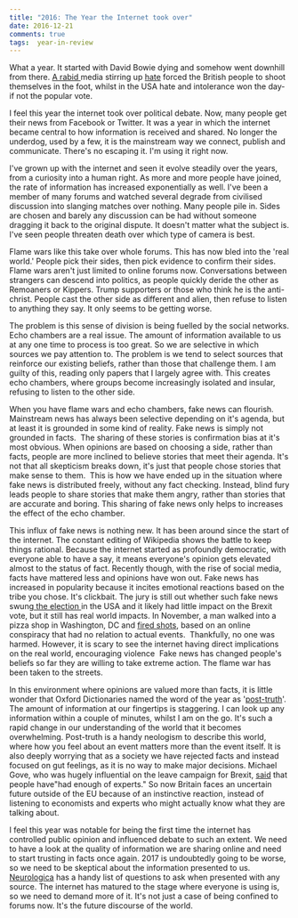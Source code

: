 ```yaml
---  
title: "2016: The Year the Internet took over"  
date: 2016-12-21 
comments: true  
tags:  year-in-review  
---  
```

What a year. It started with David Bowie dying and somehow went downhill from there. <a href="/brexit-and-the-story-we-have-been-told/">A rabid </a>media stirring up <a href="/with-us-or-against-us-brexit-and-the-daily-mail/">hate</a> forced the British people to shoot themselves in the foot, whilst in the USA hate and intolerance won the day- if not the popular vote.  

I feel this year the internet took over political debate. Now, many people get their news from Facebook or Twitter. It was a year in which the internet became central to how information is received and shared. No longer the underdog, used by a few, it is the mainstream way we connect, publish and communicate. There's no escaping it. I'm using it right now.  
<!--more-->  

I've grown up with the internet and seen it evolve steadily over the years, from a curiosity into a human right. As more and more people have joined, the rate of information has increased exponentially as well. I've been a member of many forums and watched several degrade from civilised discussion into slanging matches over nothing. Many people pile in. Sides are chosen and barely any discussion can be had without someone dragging it back to the original dispute. It doesn't matter what the subject is. I've seen people threaten death over which type of camera is best.  

Flame wars like this take over whole forums. This has now bled into the 'real world.' People pick their sides, then pick evidence to confirm their sides. Flame wars aren't just limited to online forums now. Conversations between strangers can descend into politics, as people quickly deride the other as Remoaners or Kippers. Trump supporters or those who think he is the anti-christ. People cast the other side as different and alien, then refuse to listen to anything they say. It only seems to be getting worse.  

The problem is this sense of division is being fuelled by the social networks. Echo chambers are a real issue. The amount of information available to us at any one time to process is too great. So we are selective in which sources we pay attention to. The problem is we tend to select sources that reinforce our existing beliefs, rather than those that challenge them. I am guilty of this, reading only papers that I largely agree with. This creates echo chambers, where groups become increasingly isolated and insular, refusing to listen to the other side.  

When you have flame wars and echo chambers, fake news can flourish. Mainstream news has always been selective depending on it's agenda, but at least it is grounded in some kind of reality. Fake news is simply not grounded in facts.  The sharing of these stories is confirmation bias at it's most obvious. When opinions are based on choosing a side, rather than facts, people are more inclined to believe stories that meet their agenda. It's not that all skepticism breaks down, it's just that people chose stories that make sense to them.  This is how we have ended up in the situation where fake news is distributed freely, without any fact checking. Instead, blind fury leads people to share stories that make them angry, rather than stories that are accurate and boring. This sharing of fake news only helps to increases the effect of the echo chamber.  

This influx of fake news is nothing new. It has been around since the start of the internet. The constant editing of Wikipedia shows the battle to keep things rational. Because the internet started as profoundly democratic, with everyone able to have a say, it means everyone's opinion gets elevated almost to the status of fact. Recently though, with the rise of social media, facts have mattered less and opinions have won out. Fake news has increased in popularity because it incites emotional reactions based on the tribe you chose. It's clickbait. The jury is still out whether such fake news swung<a href="http://www.cnbc.com/2016/12/08/sheryl-sandberg-on-facebook-and-fake-news-we-dont-think-it-swayed-the-election.html"> the election </a>in the USA and it likely had little impact on the Brexit vote, but it still has real world impacts. In November, a man walked into a pizza shop in Washington, DC and <a href="http://www.vox.com/policy-and-politics/2016/12/5/13842258/pizzagate-comet-ping-pong-fake-news">fired shots</a>, based on an online conspiracy that had no relation to actual events.  Thankfully, no one was harmed. However, it is scary to see the internet having direct implications on the real world, encouraging violence  Fake news has changed people's beliefs so far they are willing to take extreme action. The flame war has been taken to the streets.  

In this environment where opinions are valued more than facts, it is little wonder that Oxford Dictionaries named the word of the year as '<a href="https://en.oxforddictionaries.com/word-of-the-year/word-of-the-year-2016">post-truth</a>'. The amount of information at our fingertips is staggering. I can look up any information within a couple of minutes, whilst I am on the go. It's such a rapid change in our understanding of the world that it becomes overwhelming. Post-truth is a handy neologism to describe this world, where how you feel about an event matters more than the event itself. It is also deeply worrying that as a society we have rejected facts and instead focused on gut feelings, as it is no way to make major decisions. Michael Gove, who was hugely influential on the leave campaign for Brexit, <a href="http://www.huffingtonpost.co.uk/entry/michael-gove-experts-economists-andrew-marr-obr-ifs-nigel-farage_uk_583abe45e4b0207d19184080">said</a> that people have"had enough of experts." So now Britain faces an uncertain future outside of the EU because of an instinctive reaction, instead of listening to economists and experts who might actually know what they are talking about.  

I feel this year was notable for being the first time the internet has controlled public opinion and influenced debate to such an extent. We need to have a look at the quality of information we are sharing online and need to start trusting in facts once again. 2017 is undoubtedly going to be worse, so we need to be skeptical about the information presented to us. <a href="http://theness.com/neurologicablog/index.php/skeptical-questions-everyone-should-ask/">Neurologica</a> has a handy list of questions to ask when presented with any source. The internet has matured to the stage where everyone is using is, so we need to demand more of it. It's not just a case of being confined to forums now. It's the future discourse of the world.  

